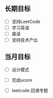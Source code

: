 ## 长期目标

- [ ] 坚持LeetCode
- [ ] 学习英语
- [ ] 晨读
- [ ] 坚持技术产出

## 当月目标

- [ ] 设计模式
- [ ] 完成ucore
- [ ] leetcode 回溯专题


